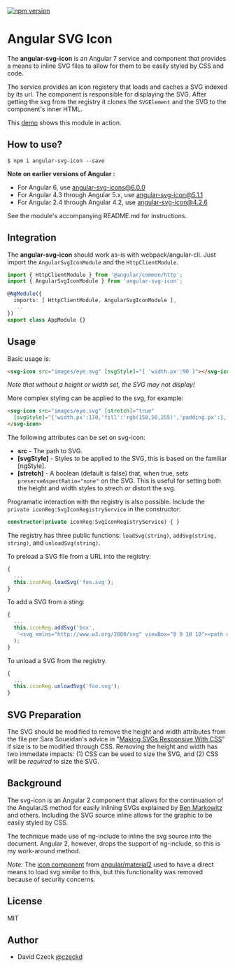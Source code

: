 [![npm version](https://badge.fury.io/js/angular-svg-icon.svg)](https://badge.fury.io/js/angular-svg-icon)

Angular SVG Icon
=========

The **angular-svg-icon** is an Angular 7 service and component that provides a
means to inline SVG files to allow for them to be easily styled by CSS and code.

The service provides an icon registery that loads and caches a SVG indexed by
its url. The component is responsible for displaying the SVG. After getting the
svg from the registry it clones the `SVGElement` and the SVG to the component's
inner HTML.

This [demo](http://czeckd.github.io/angular-svg-icon/demo/) shows this module in action.

## How to use?
```
$ npm i angular-svg-icon --save
```
**Note on earlier versions of Angular :** 
- For Angular 6, use angular-svg-icons@6.0.0
- For Angular 4.3 through Angular 5.x, use angular-svg-icon@5.1.1
- For Angular 2.4 through Angular 4.2, use angular-svg-icon@4.2.6

See the module's accompanying README.md for instructions.

## Integration

The **angular-svg-icon** should work as-is with webpack/angular-cli. Just import the
``AngularSvgIconModule`` and the ```HttpClientModule```.

```typescript
import { HttpClientModule } from '@angular/common/http';
import { AngularSvgIconModule } from 'angular-svg-icon';

@NgModule({
  imports: [ HttpClientModule, AngularSvgIconModule ],
  ...
})
export class AppModule {}
```
## Usage
Basic usage is:
```html
<svg-icon src="images/eye.svg" [svgStyle]="{ 'width.px':90 }"></svg-icon>
```
*Note that without a height or width set, the SVG may not display!*

More complex styling can be applied to the svg, for example:
```html
<svg-icon src="images/eye.svg" [stretch]="true"
  [svgStyle]="{'width.px':170,'fill':'rgb(150,50,255)','padding.px':1,'margin.px':3}">
</svg-icon>
```

The following attributes can be set on svg-icon:
- **src** - The path to SVG.
- **[svgStyle]** - Styles to be applied to the SVG, this is based on the familiar [ngStyle].
- **[stretch]** - A boolean (default is false) that, when true, sets `preserveAspectRatio="none"` on the SVG. This is useful for setting both the height and width styles to strech *or* distort the svg.

Programatic interaction with the registry is also possible.
Include the ``private iconReg:SvgIconRegistryService`` in the constructor:
```typescript
constructor(private iconReg:SvgIconRegistryService) { }
```

The registry has three public functions: `loadSvg(string)`, `addSvg(string, string)`, and `unloadSvg(string)`.

To preload a SVG file from a URL into the registry:
```typescript
{
  ...
  this.iconReg.loadSvg('foo.svg');
}
```
To add a SVG from a sting:
```typescript
{
  ...
  this.iconReg.addSvg('box',
   '<svg xmlns="http://www.w3.org/2000/svg" viewBox="0 0 10 10"><path d="M1 1 L1 9 L9 9 L9 1 Z"/></svg>'
  );
}
```
To unload a SVG from the registry.
```typescript
{
  ...
  this.iconReg.unloadSvg('foo.svg');
}
```

## SVG Preparation
The SVG should be modified to remove the height and width attributes from the file
per Sara Soueidan's advice in "[Making SVGs Responsive With
CSS](http://tympanus.net/codrops/2014/08/19/making-svgs-responsive-with-css/)" if
size is to be modified through CSS. Removing the height and width has two immedate
impacts: (1) CSS can be used to size the SVG, and (2) CSS will be *required* to 
size the SVG.

## Background

The svg-icon is an Angular 2 component that allows for the continuation of the
AngularJS method for easily inlining SVGs explained by [Ben
Markowitz](https://www.mobomo.com/2014/09/angular-js-svg/) and others. Including
the SVG source inline allows for the graphic to be easily styled by CSS.

The technique made use of ng-include to inline the svg source into the document.
Angular 2, however, drops the support of ng-include, so this is my work-around
method.

*Note:* The [icon
component](https://www.npmjs.com/package/@angular2-material/icon) from
[angular/material2](https://github.com/angular/material2) used to have a direct
means to load svg similar to this, but this functionality was removed because of
security concerns.

## License

MIT


## Author
- David Czeck [@czeckd](https://github.com/czeckd)

